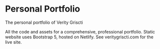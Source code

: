 # Personal Portfolio
The personal portfolio of Verity Griscti

All the code and assets for a comprehensive, professional portfolio. 
Static website uses Bootstrap 5, hosted on Netlify.
See veritygriscti.com for the live site.
